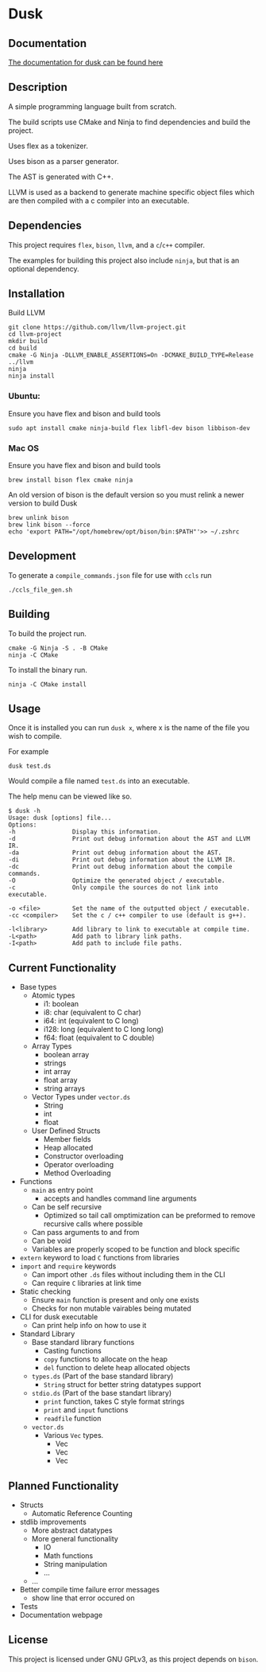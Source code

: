 # Dusk

## Documentation

[The documentation for dusk can be found here](https://kian_shepherd.gitlab.io/Dusk/)

## Description

A simple programming language built from scratch.

The build scripts use CMake and Ninja to find dependencies and build the project.

Uses flex as a tokenizer.

Uses bison as a parser generator.

The AST is generated with C++.

LLVM is used as a backend to generate machine specific object files which are then compiled with a c compiler into an executable.

## Dependencies

This project requires `flex`, `bison`, `llvm`, and a `c`/`c++` compiler.

The examples for building this project also include `ninja`, but that is an optional dependency.

## Installation

Build LLVM 

```
git clone https://github.com/llvm/llvm-project.git
cd llvm-project
mkdir build
cd build
cmake -G Ninja -DLLVM_ENABLE_ASSERTIONS=On -DCMAKE_BUILD_TYPE=Release ../llvm
ninja
ninja install
```

### Ubuntu:

Ensure you have flex and bison and build tools 

```
sudo apt install cmake ninja-build flex libfl-dev bison libbison-dev
```

### Mac OS

Ensure you have flex and bison and build tools

```
brew install bison flex cmake ninja
```

An old version of bison is the default version so you must relink a newer version to build Dusk

```
brew unlink bison
brew link bison --force
echo 'export PATH="/opt/homebrew/opt/bison/bin:$PATH"'>> ~/.zshrc
```

## Development

To generate a `compile_commands.json` file for use with `ccls` run

```
./ccls_file_gen.sh
```

## Building

To build the project run.

```
cmake -G Ninja -S . -B CMake
ninja -C CMake
```

To install the binary run.

```
ninja -C CMake install
```

## Usage

Once it is installed you can run `dusk x`, where x is the name of the file you wish to compile.

For example

```
dusk test.ds
```

Would compile a file named `test.ds` into an executable.

The help menu can be viewed like so.

```
$ dusk -h
Usage: dusk [options] file...
Options:
-h                Display this information.
-d                Print out debug information about the AST and LLVM IR.
-da               Print out debug information about the AST.
-di               Print out debug information about the LLVM IR.
-dc               Print out debug information about the compile commands.
-O                Optimize the generated object / executable.
-c                Only compile the sources do not link into executable.

-o <file>         Set the name of the outputted object / executable.
-cc <compiler>    Set the c / c++ compiler to use (default is g++).

-l<library>       Add library to link to executable at compile time.
-L<path>          Add path to library link paths.
-I<path>          Add path to include file paths.
```

## Current Functionality

- Base types
    - Atomic types
        - i1: boolean
        - i8: char   (equivalent to C char)
        - i64: int   (equivalent to C long)
        - i128: long (equivalent to C long long)
        - f64: float (equivalent to C double)
    - Array Types
        - boolean array
        - strings
        - int array
        - float array
        - string arrays
    - Vector Types under `vector.ds`
        - String
        - int
        - float
    - User Defined Structs
        - Member fields
        - Heap allocated
        - Constructor overloading
        - Operator overloading
        - Method Overloading
- Functions
    - `main` as entry point
        - accepts and handles command line arguments
    - Can be self recursive
        - Optimized so tail call omptimization can be preformed to remove recursive calls where possible
    - Can pass arguments to and from
    - Can be void
    - Variables are properly scoped to be function and block specific
- `extern` keyword to load `C` functions from libraries
- `import` and `require` keywords
    - Can import other `.ds` files without including them in the CLI
    - Can require `C` libraries at link time
- Static checking
    - Ensure `main` function is present and only one exists
    - Checks for non mutable vairables being mutated
- CLI for dusk executable
    - Can print help info on how to use it
- Standard Library
    - Base standard library functions
        - Casting functions
        - `copy` functions to allocate on the heap
        - `del` function to delete heap allocated objects
    - `types.ds` (Part of the base standard library)
        - `String` struct for better string datatypes support
    - `stdio.ds` (Part of the base standart library)
        - `print` function, takes C style format strings
        - `print` and `input` functions
        - `readfile` function
    - `vector.ds`
        - Various `Vec` types.
            - Vec<int>
            - Vec<float>
            - Vec<String>

## Planned Functionality

- Structs
    - Automatic Reference Counting
-  stdlib improvements
    - More abstract datatypes
    - More general functionality
        - IO
        - Math functions
        - String manipulation
        - ...
    - ...
- Better compile time failure error messages
    - show line that error occured on
- Tests
- Documentation webpage

## License

This project is licensed under GNU GPLv3, as this project depends on `bison`.

